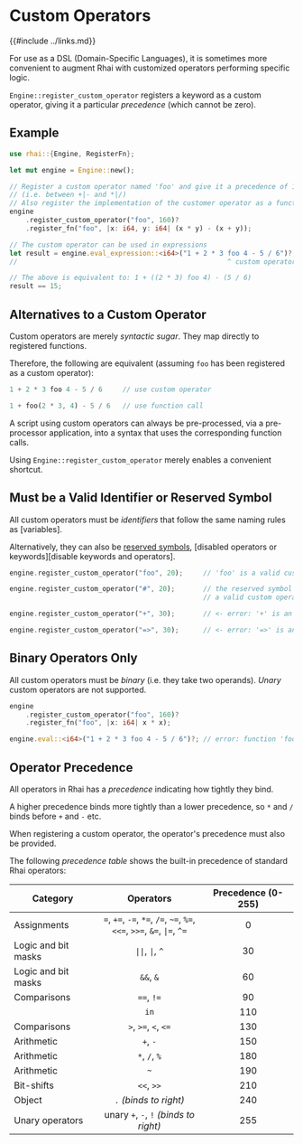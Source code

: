 Custom Operators
================

{{#include ../links.md}}

For use as a DSL (Domain-Specific Languages), it is sometimes more convenient to augment Rhai with
customized operators performing specific logic.

`Engine::register_custom_operator` registers a keyword as a custom operator, giving it a particular
_precedence_ (which cannot be zero).


Example
-------

```rust
use rhai::{Engine, RegisterFn};

let mut engine = Engine::new();

// Register a custom operator named 'foo' and give it a precedence of 160
// (i.e. between +|- and *|/)
// Also register the implementation of the customer operator as a function
engine
    .register_custom_operator("foo", 160)?
    .register_fn("foo", |x: i64, y: i64| (x * y) - (x + y));

// The custom operator can be used in expressions
let result = engine.eval_expression::<i64>("1 + 2 * 3 foo 4 - 5 / 6")?;
//                                                    ^ custom operator

// The above is equivalent to: 1 + ((2 * 3) foo 4) - (5 / 6)
result == 15;
```


Alternatives to a Custom Operator
--------------------------------

Custom operators are merely _syntactic sugar_.  They map directly to registered functions.

Therefore, the following are equivalent (assuming `foo` has been registered as a custom operator):

```rust
1 + 2 * 3 foo 4 - 5 / 6     // use custom operator

1 + foo(2 * 3, 4) - 5 / 6   // use function call
```

A script using custom operators can always be pre-processed, via a pre-processor application,
into a syntax that uses the corresponding function calls.

Using `Engine::register_custom_operator` merely enables a convenient shortcut.


Must be a Valid Identifier or Reserved Symbol
--------------------------------------------

All custom operators must be _identifiers_ that follow the same naming rules as [variables].

Alternatively, they can also be [reserved symbols]({{rootUrl}}/appendix/operators.md#symbols),
[disabled operators or keywords][disable keywords and operators].

```rust
engine.register_custom_operator("foo", 20);     // 'foo' is a valid custom operator

engine.register_custom_operator("#", 20);       // the reserved symbol '#' is also
                                                // a valid custom operator

engine.register_custom_operator("+", 30);       // <- error: '+' is an active operator

engine.register_custom_operator("=>", 30);      // <- error: '=>' is an active symbol
```


Binary Operators Only
---------------------

All custom operators must be _binary_ (i.e. they take two operands).
_Unary_ custom operators are not supported.

```rust
engine
    .register_custom_operator("foo", 160)?
    .register_fn("foo", |x: i64| x * x);

engine.eval::<i64>("1 + 2 * 3 foo 4 - 5 / 6")?; // error: function 'foo (i64, i64)' not found
```


Operator Precedence
-------------------

All operators in Rhai has a _precedence_ indicating how tightly they bind.

A higher precedence binds more tightly than a lower precedence, so `*` and `/` binds before `+` and `-` etc.

When registering a custom operator, the operator's precedence must also be provided.

The following _precedence table_ shows the built-in precedence of standard Rhai operators:

| Category            |                                        Operators                                        | Precedence (0-255) |
| ------------------- | :-------------------------------------------------------------------------------------: | :----------------: |
| Assignments         | `=`, `+=`, `-=`, `*=`, `/=`, `~=`, `%=`,<br/>`<<=`, `>>=`, `&=`, <code>\|=</code>, `^=` |         0          |
| Logic and bit masks |                        <code>\|\|</code>,  <code>\|</code>, `^`                         |         30         |
| Logic and bit masks |                                        `&&`, `&`                                        |         60         |
| Comparisons         |                                       `==`, `!=`                                        |         90         |
|                     |                                          `in`                                           |        110         |
| Comparisons         |                                  `>`, `>=`, `<`, `<=`                                   |        130         |
| Arithmetic          |                                        `+`, `-`                                         |        150         |
| Arithmetic          |                                      `*`, `/`, `%`                                      |        180         |
| Arithmetic          |                                           `~`                                           |        190         |
| Bit-shifts          |                                       `<<`, `>>`                                        |        210         |
| Object              |                                 `.` _(binds to right)_                                  |        240         |
| Unary operators     |                         unary `+`, `-`, `!` _(binds to right)_                          |        255         |
